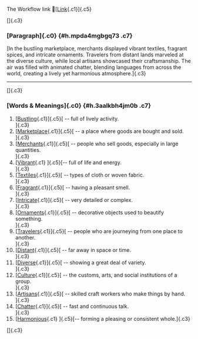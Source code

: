 The Workflow link
👏[[Link](https://www.google.com/url?q=http://www.google.com&sa=D&source=editors&ust=1755822023073135&usg=AOvVaw28o_737hasTbhdsV1Vlh6v){.c1}]{.c5}

[]{.c3}

### [Paragraph]{.c0} {#h.mpda4mgbgq73 .c7}

[In the bustling marketplace, merchants displayed vibrant textiles,
fragrant spices, and intricate ornaments. Travelers from distant lands
marveled at the diverse culture, while local artisans showcased their
craftsmanship. The air was filled with animated chatter, blending
languages from across the world, creating a lively yet harmonious
atmosphere.]{.c3}

------------------------------------------------------------------------

[]{.c3}

### [Words & Meanings]{.c0} {#h.3aalkbh4jm0b .c7}

1.  [[Bustling](https://www.google.com/url?q=http://www.google.com&sa=D&source=editors&ust=1755822023074775&usg=AOvVaw3AsNnOmQqa5Xm2G7ZXaTaN){.c1}]{.c5}[ --
    full of lively activity.\
    ]{.c3}
2.  [[Marketplace](https://www.google.com/url?q=http://www.google.com&sa=D&source=editors&ust=1755822023075067&usg=AOvVaw1lL2JnlHyLjgxV9KTC4ykA){.c1}]{.c5}[ --
    a place where goods are bought and sold.\
    ]{.c3}
3.  [[Merchants](https://www.google.com/url?q=http://www.google.com&sa=D&source=editors&ust=1755822023075382&usg=AOvVaw2-WHVxy3PvOfF0q2TQ9bb5){.c1}]{.c5}[ --
    people who sell goods, especially in large quantities.\
    ]{.c3}
4.  [[Vibrant](https://www.google.com/url?q=http://www.google.com&sa=D&source=editors&ust=1755822023075731&usg=AOvVaw2W5754JvcvCiuzZ9q7pkrf){.c1}
    ]{.c5}[-- full of life and energy.\
    ]{.c3}
5.  [[Textiles](https://www.google.com/url?q=http://www.google.com&sa=D&source=editors&ust=1755822023075998&usg=AOvVaw1SAUPjQpJ9yOV8v2OgVlp2){.c1}]{.c5}[ --
    types of cloth or woven fabric.\
    ]{.c3}
6.  [[Fragrant](https://www.google.com/url?q=http://www.google.com&sa=D&source=editors&ust=1755822023076293&usg=AOvVaw2EQwSSJD4Lwns641nV4UYU){.c1}]{.c5}[ --
    having a pleasant smell.\
    ]{.c3}
7.  [[Intricate](https://www.google.com/url?q=http://www.google.com&sa=D&source=editors&ust=1755822023076553&usg=AOvVaw13Jc1wCNGXGQMP-OUjP-XK){.c1}]{.c5}[ --
    very detailed or complex.\
    ]{.c3}
8.  [[Ornaments](https://www.google.com/url?q=http://www.google.com&sa=D&source=editors&ust=1755822023076814&usg=AOvVaw2ljgQO_-KpinSYdNtMwS_U){.c1}]{.c5}[ --
    decorative objects used to beautify something.\
    ]{.c3}
9.  [[Travelers](https://www.google.com/url?q=http://www.google.com&sa=D&source=editors&ust=1755822023077124&usg=AOvVaw2XiP2y-i9TKQXZauDRivES){.c1}]{.c5}[ --
    people who are journeying from one place to another.\
    ]{.c3}
10. [[Distant](https://www.google.com/url?q=http://www.google.com&sa=D&source=editors&ust=1755822023077468&usg=AOvVaw33IRpWB8ckIAVaQEMA1TeJ){.c1}]{.c5}[ --
    far away in space or time.\
    ]{.c3}
11. [[Diverse](https://www.google.com/url?q=http://www.google.com&sa=D&source=editors&ust=1755822023077743&usg=AOvVaw1jCMpWKMByW2tUzcyo5u7x){.c1}]{.c5}[ --
    showing a great deal of variety.\
    ]{.c3}
12. [[Culture](https://www.google.com/url?q=http://www.google.com&sa=D&source=editors&ust=1755822023078008&usg=AOvVaw1JzSOI15ORJyykT7luGe6k){.c1}]{.c5}[ --
    the customs, arts, and social institutions of a group.\
    ]{.c3}
13. [[Artisans](https://www.google.com/url?q=http://www.google.com&sa=D&source=editors&ust=1755822023078334&usg=AOvVaw0U6aqTfzu50xtH-waKTOu-){.c1}]{.c5}[ --
    skilled craft workers who make things by hand.\
    ]{.c3}
14. [[Chatter](https://www.google.com/url?q=http://www.google.com&sa=D&source=editors&ust=1755822023078653&usg=AOvVaw0ckSf_cVcSdDpqrkh5d8vE){.c1}]{.c5}[ --
    fast and continuous talk.\
    ]{.c3}
15. [[Harmonious](https://www.google.com/url?q=http://www.google.com&sa=D&source=editors&ust=1755822023078921&usg=AOvVaw0WbB-GVL_j7lp9xocxKfPi){.c1}
    ]{.c5}[-- forming a pleasing or consistent whole.]{.c3}

[]{.c3}
